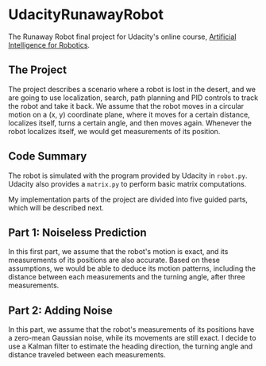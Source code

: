 # UdacityRunawayRobot
The Runaway Robot final project for Udacity's online course, [Artificial Intelligence for Robotics](https://classroom.udacity.com/courses/cs373).

## The Project
The project describes a scenario where a robot is lost in the desert, and we are going to use localization, search, path
planning and PID controls to track the robot and take it back. We assume that the robot moves in a circular motion on a (x, y)
coordinate plane, where it moves for a certain distance, localizes itself, turns a certain angle, and then moves again.
Whenever the robot localizes itself, we would get measurements of its position.

## Code Summary
The robot is simulated with the program provided by Udacity in `robot.py`. Udacity also provides a `matrix.py` to perform basic
matrix computations.

My implementation parts of the project are divided into five guided parts, which will be described next.

## Part 1: Noiseless Prediction
In this first part, we assume that the robot's motion is exact, and its measurements of its positions are also accurate. Based
on these assumptions, we would be able to deduce its motion patterns, including the distance between each measurements and the
turning angle, after three measurements.

## Part 2: Adding Noise
In this part, we assume that the robot's measurements of its positions have a zero-mean Gaussian noise, while its movements are
still exact. I decide to use a Kalman filter to estimate the heading direction, the turning angle and distance traveled between
each measurements.
